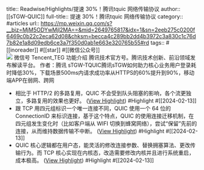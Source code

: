 title:: Readwise/Highlights/提速 30%！腾讯tquic 网络传输协议
author:: [[sTGW-QUIC]]
full-title:: 提速 30%！腾讯tquic 网络传输协议
category:: #articles
url:: https://mp.weixin.qq.com/s?__biz=MjM5ODYwMjI2MA==&mid=2649765817&idx=1&sn=2eeb275c0200f6469c0b22c2eca62d08&chksm=becca4c289bb2dd4b3972c3a830c1c76d7b82e1a8d09edb6ce3a7f350d0ab1e663e320765b55#rd
tags:: #[[inoreader]] #[[star]] #[[微信公众号]]  
![](http://mmbiz.qpic.cn/mmbiz_jpg/j3gficicyOvave0aU9VPsdSd9KFWjGQoIRKHRribHOzt2oAvmn7z67dIcq567vh8aTwul9ygQKQLogeDHbn2fPdKw/0?wx_fmt=jpeg)
微信号 Tencent_TEG 功能介绍 腾讯技术官方号。腾讯技术创新、前沿领域发布解读平台。 作者：腾讯 sTGW-TQUIC腾讯sTGW如何助力核心业务用户登录耗时降低30%，下载场景500ms内请求成功率从HTTPS的60%提升到90%，移动端APP在弱网、跨网
- 相比于 HTTP/2 的多路复用，QUIC 不会受到队头阻塞的影响，各个流更独立，多路复用的效果也更好。 ([View Highlight](https://read.readwise.io/read/01hpf9bj02jvrfezkkkpk1zqa1)) #Highlight #[[2024-02-13]]
- 跟 TCP 用四元组标识一个唯一连接不同，QUIC 使用一个 64 位的 ConnectionID 来标识连接，基于这个特点，QUIC 的使用连接迁移机制，在四元组发生变化时（比如客户端从 WIFI 切换到蜂窝网络），尝试“保留”先前的连接，从而维持数据传输不中断。 ([View Highlight](https://read.readwise.io/read/01hpf9byhy6ccxhwmgj88053z7)) #Highlight #[[2024-02-13]]
- QUIC 核心逻辑都在用户态，能灵活的修改连接参数、替换拥塞算法、更改传输行为。而 TCP 核心实现在内核态，改造需要修改内核并且进行系统重启，成本极高。 ([View Highlight](https://read.readwise.io/read/01hpf9c7mpkfjkkaef1dv3frxx)) #Highlight #[[2024-02-13]]